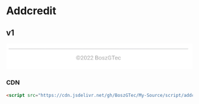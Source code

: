 # Addcredit 

## v1
![](https://github.com/BoszGTec/boszgtec.github.io/raw/main/script/SmartSelect_20220527-232252_Opera.jpg)
### CDN
```html
<script src="https://cdn.jsdelivr.net/gh/BoszGTec/My-Source/script/addcredit/v1.js" ></script>
```
